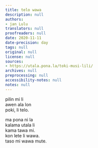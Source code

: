 ```yaml
---
title: telo wawa
description: null
authors:
- jan Lulu
translators: null
proofreaders: null
date: 2020-11-11
date-precision: day
tags: null
original: null
license: null
sources:
- https://utala.pona.la/toki-musi-lili/
archives: null
preprocessing: null
accessibility-notes: null
notes: null
---
```


pilin mi li  
awen ala lon  
poki, li telo.

ma pona ni la  
kalama utala li  
kama tawa mi.  
kon lete li wawa.  
taso mi wawa mute.